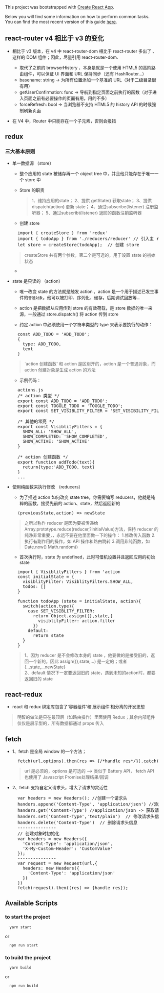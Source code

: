 This project was bootstrapped with [Create React App](https://github.com/facebookincubator/create-react-app).

Below you will find some information on how to perform common tasks.<br>
You can find the most recent version of this guide [here](https://github.com/facebookincubator/create-react-app/blob/master/packages/react-scripts/template/README.md).

## react-router v4 相比于 v3 的变化

* 相比于 v3 版本，在 v4 中 react-router-dom 相比于 react-router
  多出了 <Link>、<BrowserRouter> 这样的 DOM 组件；因此，尽量引用 react-router-dom.

  * <BrowserRouter> 取代了之前的 browserHistory ，本身是就是一个使用 HTML5 的高阶路由组件，可以保证 UI 界面和 URL 保持同步（还有 HashRouter...）
  * basename: string -> 为所有位置添加一个基准的 URL（对于二级目录很有用）
  * getUserConfirmation: func -> 导航到指定页面之前执行的函数（对于进入页面之前有必要操作的页面有用，用的不多）
  * forceRefresh: bool -> 当浏览器不支持 HTML5 的 history API 的时候强制刷新页面

* 在 V4 中，Router 中只能存在一个子元素，否则会报错

## redux
  ### 三大基本原则
  - 单一数据源 （store）
    - 整个应用的 state 被储存再一个 object tree 中，并且他只能存在于唯一一个 store 中
    - Store 的职责
      > 1、维持应用的state；
      > 2、提供 getState() 获取state；
      > 3、提供 dispatch(action) 更新 state；
      > 4、通过subscribe(listener) 注册监听器；
      > 5、通过subscribt(listener) 返回的函数注销监听器

    - 创建 store
    <pre>
      import { createStore } from 'redux'
      import { todoApp } from './reducers/reducer' // 引入主 reducers 
      let store = createStore(todoApp);  // 创建 store
    </pre>
    > createStore 共有两个参数，第二个是可选的，用于设置 state 的初始状态

    -


  - state 是只读的 （action）
    - 唯一改变 state 的方法就是触发 action ，action 是一个用于描述已发生事件的<code>普通对象</code>，他可以被打印、序列化、储存，后期调试回放等...

    - action 是把数据从应用传到 store 的有效荷载，是 store 数据的唯一来源，一般通过 store.dispatch() 将 action 传到 store

    - 约定 action 中必须使用一个字符串类型的 type 来表示要执行的动作：
    <pre>
      const ADD_TODO = 'ADD_TODO';
      {
        type: ADD_TODO,
        text
      }
    </pre>
    > 'action 创建函数' 和 action 是区别开的，action 是一个普通对象，而 action 创建对象是生成 action 的方法

    - 示例代码：
    <pre>
      actions.js
      /* action 类型 */
      export const ADD_TODO = 'ADD_TODO';
      export const TOGGLE_TODO = 'TOGGLE_TODO';
      export const SET_VISIBLITY_FILTER = 'SET_VISIBILITY_FILTER'

      /* 其他的常亮 */
      export const VisiblityFilters = {
        SHOW_ALL: 'SHOW_ALL',
        SHOW_COMPLETED: 'SHOW_COMPLETED',
        SHOW_ACTIVE: 'SHOW_ACTIVE'
      }

      /* action 创建函数 */
      export function addTodo(text){
        return{type:'ADD_TODO, text}
      }
      ...
    </pre>


  - 使用纯函数来执行修改 （reducers）
    - 为了描述 action 如何改变 state tree，你需要编写 reducers，他就是纯粹的函数，接受先前的 action、state，然后返回新的
    <pre>
      (previousState,action) => newState
    </pre>
    > 之所以称作 reducer 是因为要被传递给 Array.prototype.reduce(reducer,?initialValue)方法，保持 reducer 的纯净非常重要，，永远不要在他里面做一下的操作：
      1.修改传入函数
      2.执行有副作用的操作，如 API 操作和路由跳转
      3.调用非纯函数，如 Date.now() Math.random()

    - 首次执行时，state 为 undefined，此时可借机设置并且返回应用的初始 state
    <pre>
      import { VisiblityFilters } from 'action
      const initialState = {
        visiblityFilter: VisiblityFilters.SHOW_ALL,
        todos: []
      }

      function todoApp (state = initialState, action){
        switch(action.type){
          case SET_VISIBLITY_FILTER:
            return Object.assign({},state,{
              visiblityFilter: action.filter
            })
          default: 
            return state
        }
      }
    </pre>
    > 1、因为 reducer 是不会修改本身的 state ，他要做的是接受旧的，返回一个新的，因此 assign({},state,...) 是一定的；或者{...state,...newState}</br>
    > 2、default 情况下一定要返回旧的 state，遇到未知的action时，都要返回旧的 state
 
## react-redux
  - react 和 redux 绑定库包含了‘容器组件’和‘展示组件’相分离的开发思想
  > 明智的做法是只在最顶层（如路由操作）里面使用 Redux；其余内部组件仅仅是展示型的，所有数据都通过 props 传入


## fetch
  - 1、fetch 是全局 window 的一个方法；
    <pre>
      fetch(url,options).then(res => {/*handle res*/}).catch(err => {/*handle err*/})
    </pre>
    > url 是必须的，options 是可选的  -->  类似于 Battery API， fetch API 也使用了 Javascript Promise处理结果/回调
  
  - 2、fetch 支持自定义请求头，增大了请求的灵活性
    <pre>
      var headers = new Headers(); //创建一个请求头
      handers.append('Content-Type', 'application/json') //添加请求头信息
      handers.get('Content-Type') //application/json -> 获取请求头具体某项信息
      handers.set('Content-Type','text/plain')  // 修改请求头信息
      handers.delete('Content-Type')  // 删除请求头信息
      ---------------
      // 创建对象时初始化
      var headers = new Headers({
        'Content-Type': 'application/json',
        'X-My-Custom-Header': 'CustomValue'
      });
      ---------------
      var request = new Request(url,{
        headers: new Headers({
          'Content-Type': 'application/json'
        })
      })
      fetch(request).then((res) => {handle res});
    </pre>

## Available Scripts

### to start the project

  ```
    yarn start
  ```
  or
  ```
    npm run start
  ```
### to build the project

  ```
    yarn build
  ```
  or
  ```
    npm run build
  ```


